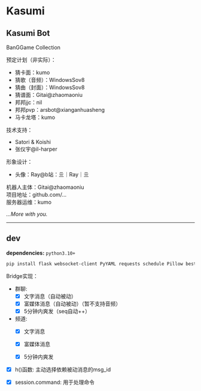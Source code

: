 # Kasumi

## Kasumi Bot  

BanGGame Collection

预定计划（非实际）：
- 猜卡面：kumo    
- 猜歌（音频）：WindowsSov8    
- 猜曲（封面）：WindowsSov8    
- 猜谱面：Gitai@zhaomaoniu     
- 邦邦jjc：nil    
- 邦邦pvp：arsbot@xianganhuasheng     
- 马卡龙塔：kumo

技术支持：
- Satori & Koishi    
- 张仪宇@il-harper    

形象设计：
- 头像：Ray@b站：亖｜Ray｜亖    

机器人主体：Gitai@zhaomaoniu   
项目地址：github.com/…   
服务器运维：kumo

*…More with you.*

***

## dev

**dependencies:**
`python3.10+`
```bash
pip install flask websocket-client PyYAML requests schedule Pillow bestdori-api fuzzywuzzy
```

Bridge实现：

- 群聊: 
  - [x] 文字消息（自动被动）
  - [x] 富媒体消息（自动被动）（暂不支持音频）
  - [x] 5分钟内爽发（seq自动++）

- 频道: 
  - [x] 文字消息
  - [x] 富媒体消息
  - [x] 5分钟内爽发


- [x] h()函数: 主动选择依赖被动消息的msg_id


- [x] session.command: 用于处理命令


